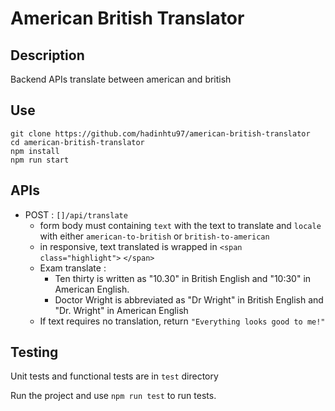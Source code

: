 # American British Translator

## Description
Backend APIs translate between american and british

## Use
```
git clone https://github.com/hadinhtu97/american-british-translator
cd american-british-translator
npm install
npm run start
```

## APIs
* POST : `[]/api/translate`
  * form body must containing `text` with the text to translate and `locale` with either `american-to-british` or `british-to-american`
  * in responsive, text translated is wrapped in `<span class="highlight">` `</span>`
  * Exam translate :
    * Ten thirty is written as "10.30" in British English and "10:30" in American English.
    * Doctor Wright is abbreviated as "Dr Wright" in British English and "Dr. Wright" in American English
  * If text requires no translation, return `"Everything looks good to me!"`

## Testing
Unit tests and functional tests are in `test` directory

Run the project and use `npm run test` to run tests.